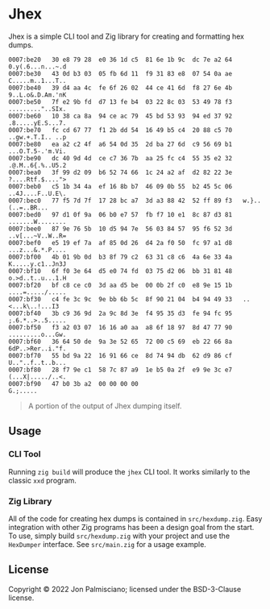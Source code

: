 # Jhex

Jhex is a simple CLI tool and Zig library for creating and formatting hex dumps.

```
0007:be20   30 e8 79 28  e0 36 1d c5  81 6e 1b 9c  dc 7e a2 64   0.y(.6...n...~.d
0007:be30   43 0d b3 03  05 fb 6d 11  f9 31 83 e8  07 54 0a ae   C.....m..1...T..
0007:be40   39 d4 aa 4c  fe 6f 26 02  44 ce 41 6d  f8 27 6e 4b   9..L.o&.D.Am.'nK
0007:be50   7f e2 9b fd  d7 13 fe b4  03 22 8c 03  53 49 78 f3   ........."..SIx.
0007:be60   10 38 ca 8a  94 ce ac 79  45 bd 53 93  94 ed 37 92   .8.....yE.S...7.
0007:be70   fc cd 67 77  f1 2b dd 54  16 49 b5 c4  20 88 c5 70   ..gw.+.T.I.. ..p
0007:be80   ea a2 c2 4f  a6 54 0d 35  2d ba 27 6d  c9 56 69 b1   ...O.T.5-.'m.Vi.
0007:be90   dc 40 9d 4d  ce c7 36 7b  aa 25 fc c4  55 35 e2 32   .@.M..6{.%..U5.2
0007:bea0   3f 99 d2 09  b6 52 74 66  1c 24 a2 af  d2 82 22 3e   ?....Rtf.$....">
0007:beb0   c5 1b 34 4a  ef 16 8b b7  46 09 0b 55  b2 45 5c 06   ..4J....F..U.E\.
0007:bec0   77 f5 7d 7f  17 28 bc a7  3d a3 88 42  52 ff 89 f3   w.}..(..=..BR...
0007:bed0   97 d1 0f 9a  06 b0 e7 57  fb f7 10 e1  8c 87 d3 81   .......W........
0007:bee0   87 9e 76 5b  10 d5 94 7e  56 03 84 57  95 f6 52 3d   ..v[...~V..W..R=
0007:bef0   e5 19 ef 7a  af 85 0d 26  d4 2a f0 50  fc 97 a1 d8   ...z...&.*.P....
0007:bf00   4b 01 9b 0d  b3 8f 79 c2  63 31 c8 c6  4a 6e 33 4a   K.....y.c1..Jn3J
0007:bf10   6f f0 3e 64  d5 e0 74 fd  03 75 d2 06  bb 31 81 48   o.>d..t..u...1.H
0007:bf20   bf c8 ce c0  3d aa d5 be  00 0b 2f c0  e8 9e 15 1b   ....=...../.....
0007:bf30   c4 fe 3c 9c  9e bb 6b 5c  8f 90 21 04  b4 94 49 33   ..<...k\..!...I3
0007:bf40   3b c9 36 9d  2a 9c 8d 3e  f4 95 35 d3  fe 94 fc 95   ;.6.*..>..5.....
0007:bf50   f3 a2 03 07  16 16 a0 aa  a8 6f 18 97  8d 47 77 90   .........o...Gw.
0007:bf60   36 64 50 de  9a 3e 52 65  72 00 c5 69  eb 22 66 8a   6dP..>Rer..i."f.
0007:bf70   55 bd 9a 22  16 91 66 ce  8d 74 94 db  62 d9 86 cf   U.."..f..t..b...
0007:bf80   28 f7 9e c1  58 7c 87 a9  1e b5 0a 2f  e9 9e 3c e7   (...X|...../..<.
0007:bf90   47 b0 3b a2  00 00 00 00                             G.;.....
```
> A portion of the output of Jhex dumping itself.

## Usage

### CLI Tool

Running `zig build` will produce the `jhex` CLI tool. It works similarly to the
classic `xxd` program.

### Zig Library

All of the code for creating hex dumps is contained in `src/hexdump.zig`. Easy
integration with other Zig programs has been a design goal from the start. To
use, simply build `src/hexdump.zig` with your project and use the `HexDumper`
interface. See `src/main.zig` for a usage example.

## License

Copyright &copy; 2022 Jon Palmisciano; licensed under the BSD-3-Clause license.
